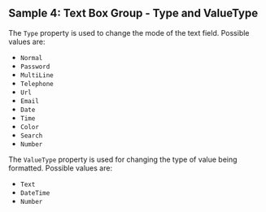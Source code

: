 ## Sample 4: Text Box Group - Type and ValueType

The `Type` property is used to change the mode of the text field. Possible values are:

+ `Normal`
+ `Password`
+ `MultiLine`
+ `Telephone`
+ `Url`
+ `Email`
+ `Date`
+ `Time`
+ `Color`
+ `Search`
+ `Number`


The `ValueType` property is used for changing the type of value being formatted. Possible values are:

+ `Text`
+ `DateTime`
+ `Number`
